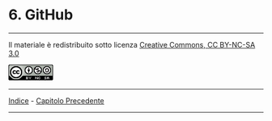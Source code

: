 # 6. GitHub 

---

Il materiale è redistribuito sotto licenza [Creative Commons, CC BY-NC-SA 3.0][licenza]

![Licenza CC BY-NC-SA 3.0](license.png "Licenza CC BY-NC-SA 3.0")

[licenza]: https://creativecommons.org/licenses/by-nc-sa/3.0/

---

[Indice][index] - [Capitolo Precedente][prev]

[index]: https://github.com/FraClem/GitTutorial/blob/master/README.md 
[prev]: https://github.com/FraClem/GitTutorial/blob/master/5.%20Git%20distribuito.md

---
